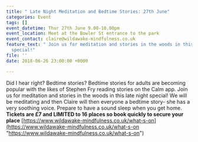 ```yaml
---
title: " Late Night Meditation and Bedtime Stories: 27th June"
categories: Event
tags: []
event_datetime: Thur 27th June 9.00-10.00pm
event_location: Meet at the Bowler St entrance to the park
event_contact: claire@wildawake-mindfulness.co.uk
feature_text: " Join us for meditation and stories in the woods in this late night
  special!"
file: ''
date: 2018-06-26 23:00:00 +0000

---
```

Did I hear right? Bedtime stories? Bedtime stories for adults are becoming popular with the likes of Stephen Fry reading stories on the Calm app. Join us for meditation and stories in the woods in this late night special! We will be meditating and then Claire will then everyone a bedtime story- she has a very soothing voice. Prepare to have a sound sleep when you get home. **Tickets are £7 and LIMITED to 16 places so book quickly to secure your place** [https://www.wildawake-mindfulness.co.uk/what-s-on](https://www.wildawake-mindfulness.co.uk/what-s-on "https://www.wildawake-mindfulness.co.uk/what-s-on")